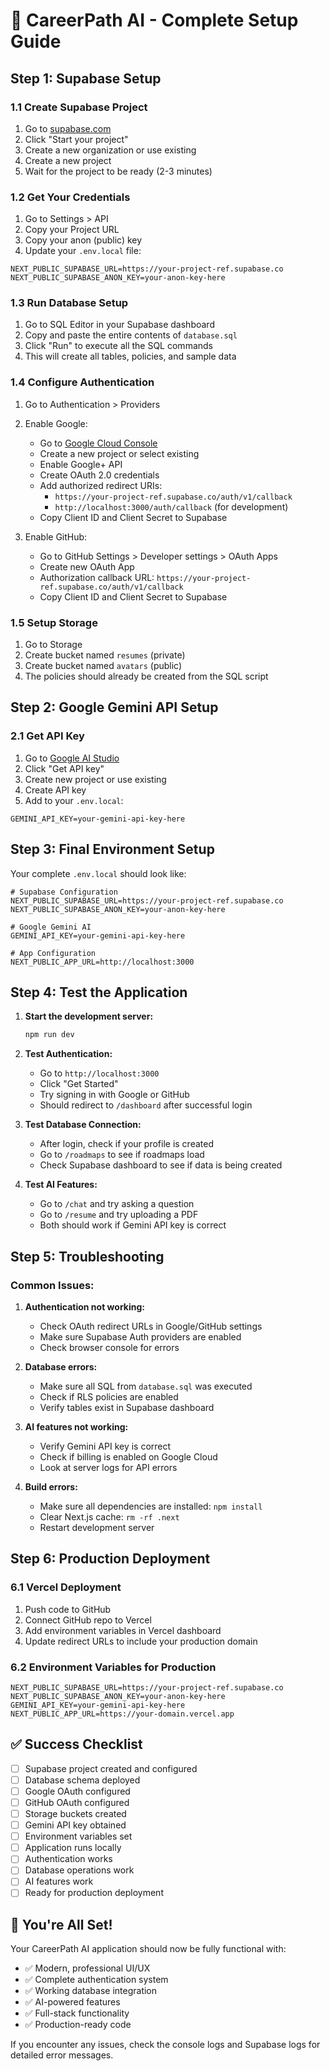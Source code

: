 # 🚀 CareerPath AI - Complete Setup Guide

## Step 1: Supabase Setup

### 1.1 Create Supabase Project
1. Go to [supabase.com](https://supabase.com)
2. Click "Start your project"
3. Create a new organization or use existing
4. Create a new project
5. Wait for the project to be ready (2-3 minutes)

### 1.2 Get Your Credentials
1. Go to Settings > API
2. Copy your Project URL
3. Copy your anon (public) key
4. Update your `.env.local` file:

```env
NEXT_PUBLIC_SUPABASE_URL=https://your-project-ref.supabase.co
NEXT_PUBLIC_SUPABASE_ANON_KEY=your-anon-key-here
```

### 1.3 Run Database Setup
1. Go to SQL Editor in your Supabase dashboard
2. Copy and paste the entire contents of `database.sql`
3. Click "Run" to execute all the SQL commands
4. This will create all tables, policies, and sample data

### 1.4 Configure Authentication
1. Go to Authentication > Providers
2. Enable Google:
   - Go to [Google Cloud Console](https://console.cloud.google.com)
   - Create a new project or select existing
   - Enable Google+ API
   - Create OAuth 2.0 credentials
   - Add authorized redirect URIs:
     - `https://your-project-ref.supabase.co/auth/v1/callback`
     - `http://localhost:3000/auth/callback` (for development)
   - Copy Client ID and Client Secret to Supabase
   
3. Enable GitHub:
   - Go to GitHub Settings > Developer settings > OAuth Apps
   - Create new OAuth App
   - Authorization callback URL: `https://your-project-ref.supabase.co/auth/v1/callback`
   - Copy Client ID and Client Secret to Supabase

### 1.5 Setup Storage
1. Go to Storage
2. Create bucket named `resumes` (private)
3. Create bucket named `avatars` (public)
4. The policies should already be created from the SQL script

## Step 2: Google Gemini API Setup

### 2.1 Get API Key
1. Go to [Google AI Studio](https://aistudio.google.com)
2. Click "Get API key"
3. Create new project or use existing
4. Create API key
5. Add to your `.env.local`:

```env
GEMINI_API_KEY=your-gemini-api-key-here
```

## Step 3: Final Environment Setup

Your complete `.env.local` should look like:

```env
# Supabase Configuration
NEXT_PUBLIC_SUPABASE_URL=https://your-project-ref.supabase.co
NEXT_PUBLIC_SUPABASE_ANON_KEY=your-anon-key-here

# Google Gemini AI
GEMINI_API_KEY=your-gemini-api-key-here

# App Configuration
NEXT_PUBLIC_APP_URL=http://localhost:3000
```

## Step 4: Test the Application

1. **Start the development server:**
   ```bash
   npm run dev
   ```

2. **Test Authentication:**
   - Go to `http://localhost:3000`
   - Click "Get Started"
   - Try signing in with Google or GitHub
   - Should redirect to `/dashboard` after successful login

3. **Test Database Connection:**
   - After login, check if your profile is created
   - Go to `/roadmaps` to see if roadmaps load
   - Check Supabase dashboard to see if data is being created

4. **Test AI Features:**
   - Go to `/chat` and try asking a question
   - Go to `/resume` and try uploading a PDF
   - Both should work if Gemini API key is correct

## Step 5: Troubleshooting

### Common Issues:

1. **Authentication not working:**
   - Check OAuth redirect URLs in Google/GitHub settings
   - Make sure Supabase Auth providers are enabled
   - Check browser console for errors

2. **Database errors:**
   - Make sure all SQL from `database.sql` was executed
   - Check if RLS policies are enabled
   - Verify tables exist in Supabase dashboard

3. **AI features not working:**
   - Verify Gemini API key is correct
   - Check if billing is enabled on Google Cloud
   - Look at server logs for API errors

4. **Build errors:**
   - Make sure all dependencies are installed: `npm install`
   - Clear Next.js cache: `rm -rf .next`
   - Restart development server

## Step 6: Production Deployment

### 6.1 Vercel Deployment
1. Push code to GitHub
2. Connect GitHub repo to Vercel
3. Add environment variables in Vercel dashboard
4. Update redirect URLs to include your production domain

### 6.2 Environment Variables for Production
```env
NEXT_PUBLIC_SUPABASE_URL=https://your-project-ref.supabase.co
NEXT_PUBLIC_SUPABASE_ANON_KEY=your-anon-key-here
GEMINI_API_KEY=your-gemini-api-key-here
NEXT_PUBLIC_APP_URL=https://your-domain.vercel.app
```

## ✅ Success Checklist

- [ ] Supabase project created and configured
- [ ] Database schema deployed
- [ ] Google OAuth configured
- [ ] GitHub OAuth configured
- [ ] Storage buckets created
- [ ] Gemini API key obtained
- [ ] Environment variables set
- [ ] Application runs locally
- [ ] Authentication works
- [ ] Database operations work
- [ ] AI features work
- [ ] Ready for production deployment

## 🎉 You're All Set!

Your CareerPath AI application should now be fully functional with:
- ✅ Modern, professional UI/UX
- ✅ Complete authentication system
- ✅ Working database integration
- ✅ AI-powered features
- ✅ Full-stack functionality
- ✅ Production-ready code

If you encounter any issues, check the console logs and Supabase logs for detailed error messages.